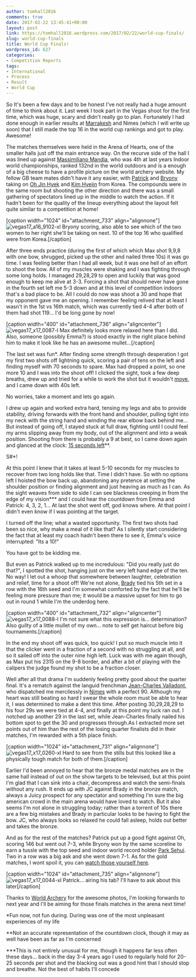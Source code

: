 ```yaml
---
author: tomhall2016
comments: true
date: 2017-02-22 13:45:41+00:00
layout: post
link: https://tomhall2016.wordpress.com/2017/02/22/world-cup-finals/
slug: world-cup-finals
title: World Cup Finals!
wordpress_id: 627
categories:
- Competition Reports
tags:
- International
- Process
- Result
- World Cup
---
```


So It's been a few days and to be honest I've not really had a huge amount of time to think about it. Last week I took part in the Vegas shoot for the first time, which was huge, scary and didn't really go to plan. Fortunately I had done enough in earlier results at [Marrakesh](https://tomhall2016.wordpress.com/2016/12/01/marrakesh-2016/) and Nimes (which I will write up soon) that I still made the top 16 in the world cup rankings and got to play. Awesome!

The matches themselves were held in the Arena of Hearts, one of the smaller halls just off the main entrance way. On the recurve side of the hall I was lined up against [Massimiliano Mandia](https://worldarchery.org/athlete/7084/massimiliano-mandia), who was 4th at last years Indoor world championships, ranked 132nd in the world outdoors and is a enough of a big cheese to have a profile picture on the world archery website. My fellow GB team mates didn't have it any easier, with [Patrick](https://worldarchery.org/athlete/12648/patrick-huston) and [Bryony](https://worldarchery.org/athlete/12453/bryony-pitman) taking on [Oh Jin Hyek](https://worldarchery.org/athlete/1030/oh-jin-hyek) and [Kim Hyejin](https://worldarchery.org/athlete/19064/kim-hyejin) from Korea. The compounds were in the same room but shooting the other direction and there was a small gathering of spectators lined up in the middle to watch the action. If it hadn't been for the quality of the lineup everything about the layout felt quite similar to a competition at home!

[caption width="1024" id="attachment_733" align="alignnone"]![vegas17_a16_9102-xl](https://tomhall2016.files.wordpress.com/2017/02/vegas17_a16_9102-xl.jpg) Bryony scoring, also able to see which of the two women to her right she'll be taking on next. 10 of the top 16 who qualified were from Korea.[/caption]

After three ends practice (during the first of which which Max shot 9,9,8 with one bow, shrugged, picked up the other and nailed three 10s) it was go time. I was feeling better than I had all week, but it was one hell of an effort to shoot the bow. All of my muscles were shaking and I was fighting through some long holds. I managed 29,28,29 to open and luckily that was good enough to keep me alive at 3-3. Forcing a shot that should never have gone in the fourth set left me 5-3 down and at this level of competition indoors that's a bad place to be. All I could do now was shoot a 30 and hope that my opponent gave me an opening. I remember feeling relived that at least I wasn't in the 1st vs 16th match, which was currently tied 4-4 after both of them had shot 119... I'd be long gone by now!

[caption width="400" id="attachment_736" align="aligncenter"]![vegas17_x17_0087-l](https://tomhall2016.files.wordpress.com/2017/02/vegas17_x17_0087-l.jpg) Max definitely looks more relaxed here than I did. Also, someone (possibly Emma?) is stood exactly in the right place behind him to make it look like he has an awesome mullet...[/caption]

The last set was fun*. After finding some strength through desperation I got my first two shots off lightning quick, scoring a pair of tens on the left and finding myself with 70 seconds to spare. Max had dropped a point, so one more 10 and I was into the shoot off! I clicked the sight, took a few deep breaths, drew up and tried for a while to work the shot but it wouldn't [move](https://tomhall2016.wordpress.com/2016/09/30/just-pull-it-back-right/), and I came down with 40s left.

No worries, take a moment and lets go again.

I drew up again and worked extra hard, tensing my legs and abs to provide stability,  driving forwards with the front hand and shoulder, pulling tight into my neck with the string hand and winding the rear elbow back behind me... But instead of going off, I stayed stuck at full draw, fighting until I could feel my arms slipping away from my body, out of the alignment and into a weak position. Shooting from there is probably a 9 at best, so I came down again and glanced at the clock: [15 seconds left](https://www.youtube.com/watch?v=hIEvamJbkSU)**.

S#*!

At this point I knew that it takes at least 5-10 seconds for my muscles to recover from two long holds like that. Time I didn't have. So with no options left I hoisted the bow back up, abandoning any pretence at setting the shoulder position or finding alignment and just heaving as much as I can. As the sight weaves from side to side I can see blackness creeping in from the edge of my vision*** and I could hear the countdown from Emma and Patrick: 4, 3, 2, 1... At last the shot went off, god knows where. At that point I didn't even know if I was pointing at the target.

I turned off the line; what a wasted opportunity. The first two shots had been so nice, why make a meal of it like that? As I silently start considering the fact that at least my coach hadn't been there to see it, Emma's voice interrupted: "Its a 10!"

You have got to be kidding me.

But even as Patrick walked up to me incredulous: "Did you really just do that?", I spotted the shot, hanging just on the very left hand edge of the ten. No way! I let out a whoop that somewhere between laughter, celebration and relief, time for a shoot off! We're not alone, [Brady](https://worldarchery.org/athlete/5107/brady-ellison) tied his 5th set in a row with the 16th seed and I'm somewhat comforted by the fact that he'll be feeling more pressure than me; it would be a massive upset for him to go out in round 1 while I'm the underdog here.

[caption width="400" id="attachment_732" align="aligncenter"]![vegas17_x17_0088-l](https://tomhall2016.files.wordpress.com/2017/02/vegas17_x17_0088-l.jpg) I'm not sure what this expression is... determination? Also guilty of a little mullet of my own... note to self get haircut before big tournaments.[/caption]

In the end my shoot off was quick, too quick! I put so much muscle into it that the clicker went in a fraction of a second with no struggling at all, and so it sailed off into the outer nine high left. Luck was with me again though, as Max put his 2315 on the 9-8 border, and after a bit of playing with the calipers the judge found my shot to be a fraction closer.



Well after all that drama I'm suddenly feeling pretty good about the quarter final. It's a rematch against the languid frenchman [Jean-Charles Valladont](https://worldarchery.org/athlete/6403/jean-charles-valladont), who dispatched me mercilessly in [Nimes](https://worldarchery.org/competition/15912/nimes-2017-indoor-archery-world-cup-stage-3#/match/RM/individual/6) with a perfect 90. Although my heart was still beating so hard I swear the whole room must be able to hear it, I was determined to make a dent this time. After posting 30,29,28,29 to his four 29s we were tied at 4-4, and finally at this point my luck ran out. I notched up another 29 in the last set, while Jean-Charles finally nailed his bottom spot to get the 30 and progresses through.As I extracted more set points out of him than the rest of the losing quarter finalists did in their matches, I'm rewarded with a 5th place finish.

[caption width="1024" id="attachment_731" align="alignnone"]![vegas17_x17_0260-xl](https://tomhall2016.files.wordpress.com/2017/02/vegas17_x17_0260-xl.jpg) Hard to see from the stills but this looked like a physically tough match for both of them.[/caption]

Earlier I'd been annoyed to hear that the bronze medal matches are in the same hall instead of out on the show targets to be televised, but at this point I'm glad that I can sink into a chair, decompress and watch the semi-finals without any rush. It ends up with JC against Brady in the bronze match, always a Juicy prospect for any spectator and something I'm sure the big american crowd in the main arena would have loved to watch. But it also seems I'm not alone in struggling today; rather than a torrent of 10s there are a few big mistakes and Brady in particular looks to be having to fight the bow. JC, who always looks so relaxed he could fall asleep, holds out better and takes the bronze.

And as for the rest of the matches? Patrick put up a good fight against Oh, scoring 146 but went out 7-3, while Bryony won by the same scoreline to earn a tussle with the top seed and indoor world record holder [Park Sehui](https://worldarchery.org/athlete/14636/park-sehui). Two in a row was a big ask and she went down 7-1. As for the gold matches, I wont spoil it, you can [watch those yourself here](https://www.youtube.com/watch?v=A8l1lybxk1E).

[caption width="1024" id="attachment_735" align="alignnone"]![vegas17_x17_0044-xl](https://tomhall2016.files.wordpress.com/2017/02/vegas17_x17_0044-xl.jpg) Patrick... airing his tab? I'll have to ask about this later[/caption]

Thanks to [World Archery](https://worldarchery.smugmug.com/IWC/SEASON-20162017/VEGAS-20162017/WORLD-CUP-FINALS/) for the awesome photos, I'm looking forwards to next year and I'll be aiming for those finals matches in the arena next time!



*Fun now, not fun during. During was one of the most unpleasant experiences of my life

**Not an accurate representation of the countdown clock, though it may as well have been as far as I'm concerned

***This is not entirely unusual for me, though it happens far less often these days... back in the day 3-4 years ago I used to regularly hold for 20-25 seconds per shot and the blacking out was a good hint that I should stop and breathe. Not the best of habits I'll concede
